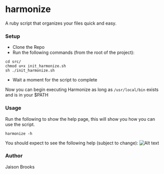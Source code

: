 # harmonize
A ruby script that organizes your files quick and easy.

### Setup
* Clone the Repo
* Run the following commands (from the root of the project):
 
```
cd src/
chmod u+x init_harmonize.sh
sh ./init_harmonize.sh
```

* Wait a moment for the script to complete

Now you can begin executing Harmonize as long as ```/usr/local/bin``` exists and is in your $PATH

### Usage
Run the following to show the help page, this will show you how you can use the script.

```harmonize -h ```

You should expect to see the following help (subject to change):
![Alt text](/res/screen_1.png?raw=true "Help page")

### Author
Jaison Brooks
